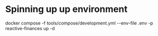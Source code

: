 # Spinning up up environment

docker compose -f tools/compose/development.yml --env-file .env -p reactive-finances up -d